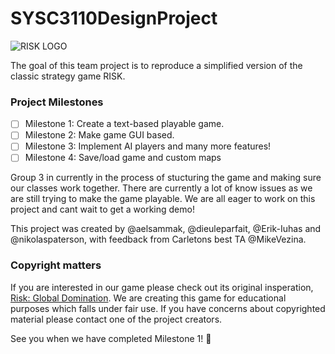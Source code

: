 # SYSC3110DesignProject

![RISK LOGO](https://external-content.duckduckgo.com/iu/?u=https%3A%2F%2Fcdn-www.bluestacks.com%2Fbs-images%2Flogo239.png&f=1&nofb=1)

The goal of this team project is to reproduce a simplified version of the classic strategy game RISK.

### Project Milestones

-[ ] Milestone 1: Create a text-based playable game.
-[ ] Milestone 2: Make game GUI based.
-[ ] Milestone 3: Implement AI players and many more features!
-[ ] Milestone 4: Save/load game and custom maps

Group 3 in currently in the process of stucturing the game and making sure our classes work together. 
There are currently a lot of know issues as we are still trying to make the game playable.
We are all eager to work on this project and cant wait to get a working demo!

This project was created by @aelsammak, @dieuleparfait, @Erik-Iuhas and @nikolaspaterson, with feedback from Carletons best TA @MikeVezina.

### Copyright matters
If you are interested in our game please check out its original insperation, [Risk: Global Domination](https://store.steampowered.com/app/1128810/RISK_Global_Domination/).
We are creating this game for educational purposes which falls under fair use.
If you have concerns about copyrighted material please contact one of the project creators.

See you when we have completed Milestone 1! :metal:


